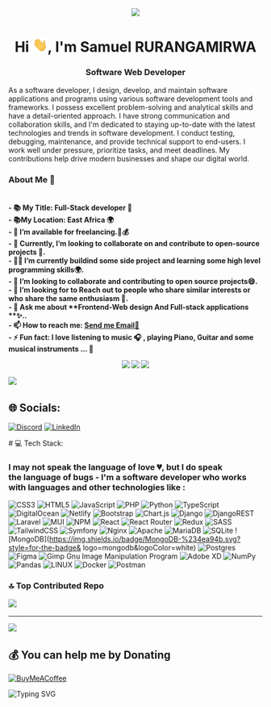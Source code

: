 <p align="center">
  <img src="https://github.com/thompsonemerson/thompsonemerson/raw/master/cover-thompson.png" height="200"/>
</p>

<h1 align="center">Hi <img src="https://raw.githubusercontent.com/ABSphreak/ABSphreak/master/gifs/Hi.gif" width="30px">, I'm Samuel RURANGAMIRWA </h1>
<h3 align="center">Software Web Developer</h3>
<p>
As a software developer, I design, develop, and maintain software applications and programs using various software development tools and frameworks. I possess excellent problem-solving and analytical skills and have a detail-oriented approach. I have strong communication and collaboration skills, and I'm dedicated to staying up-to-date with the latest technologies and trends in software development. I conduct testing, debugging, maintenance, and provide technical support to end-users. I work well under pressure, prioritize tasks, and meet deadlines. My contributions help drive modern businesses and shape our digital world. 
</p>

 ### About Me :man:
 
<h4 align="left">
  <br>
- 📚 My Title: Full-Stack developer 🧰<br>
- 📚My Location: East Africa 🌍<br>
- 🤝 I’m available for freelancing.💸💰<br>
- 🔭 Currently, I’m looking to collaborate on and contribute to open-source projects 🥅.<br>
- 👨‍💻  I’m currently buildind some side project and learning some high level programming skills🌍️.<br>
- 👯 I’m looking to collaborate and contributing to open source projects😄.<br>
- 🤔 I’m looking for to Reach out to people who share similar interests or who share the same enthusiasm 🌱.<br>
- 💬 Ask me about **Frontend-Web design And Full-stack applications **✨️.. </br>
- 📫 How to reach me: <a href="mailto:samuelrurangamirwa@gmail.com">Send me Email📧</a><br>
- ⚡ Fun fact: I love listening to music 🎧 , playing Piano, Guitar and some musical instruments ... 🎵 
    
</p>

<p align='center'>
  <img src="https://github-readme-stats.vercel.app/api?username=samuelrurangamirwa&theme=radical&hide_border=true&include_all_commits=true&count_private=true">
  <img src="https://github-readme-streak-stats.herokuapp.com/?user=samuelrurangamirwa&theme=radical&hide_border=true">
  <img src="https://github-readme-stats.vercel.app/api/top-langs/?username=samuelrurangamirwa&theme=radical&hide_border=true&include_all_commits=true&count_private=true&layout=compact">

![](https://github-readme-stats.vercel.app/api/top-langs/?username=samuelrurangamirwa&theme=radical&hide_border=true&include_all_commits=true&count_private=true&layout=compact)
## 🌐 Socials:
[![Discord](https://img.shields.io/badge/Discord-%237289DA.svg?logo=discord&logoColor=white)](https://discord.gg/1061347122416463923) [![LinkedIn](https://img.shields.io/badge/LinkedIn-%230077B5.svg?logo=linkedin&logoColor=white)](https://linkedin.com/in/samuel-rurangamirwa-3247a2247) 
</p>
# 💻 Tech Stack: 
<h3 align="left" >I may not speak the language of love 💔, but I do speak <br>
  the language of bugs - I'm a software developer who works <br> with languages and other technologies like :</h3>
  
![CSS3](https://img.shields.io/badge/css3-%231572B6.svg?style=for-the-badge&logo=css3&logoColor=white) ![HTML5](https://img.shields.io/badge/html5-%23E34F26.svg?style=for-the-badge&logo=html5&logoColor=white) ![JavaScript](https://img.shields.io/badge/javascript-%23323330.svg?style=for-the-badge&logo=javascript&logoColor=%23F7DF1E) ![PHP](https://img.shields.io/badge/php-%23777BB4.svg?style=for-the-badge&logo=php&logoColor=white) ![Python](https://img.shields.io/badge/python-3670A0?style=for-the-badge&logo=python&logoColor=ffdd54) ![TypeScript](https://img.shields.io/badge/typescript-%23007ACC.svg?style=for-the-badge&logo=typescript&logoColor=white) ![DigitalOcean](https://img.shields.io/badge/DigitalOcean-%230167ff.svg?style=for-the-badge&logo=digitalOcean&logoColor=white) ![Netlify](https://img.shields.io/badge/netlify-%23000000.svg?style=for-the-badge&logo=netlify&logoColor=#00C7B7) ![Bootstrap](https://img.shields.io/badge/bootstrap-%23563D7C.svg?style=for-the-badge&logo=bootstrap&logoColor=white) ![Chart.js](https://img.shields.io/badge/chart.js-F5788D.svg?style=for-the-badge&logo=chart.js&logoColor=white) ![Django](https://img.shields.io/badge/django-%23092E20.svg?style=for-the-badge&logo=django&logoColor=white) ![DjangoREST](https://img.shields.io/badge/DJANGO-REST-ff1709?style=for-the-badge&logo=django&logoColor=white&color=ff1709&labelColor=gray) ![Laravel](https://img.shields.io/badge/laravel-%23FF2D20.svg?style=for-the-badge&logo=laravel&logoColor=white) ![MUI](https://img.shields.io/badge/MUI-%230081CB.svg?style=for-the-badge&logo=material-ui&logoColor=white) ![NPM](https://img.shields.io/badge/NPM-%23000000.svg?style=for-the-badge&logo=npm&logoColor=white) ![React](https://img.shields.io/badge/react-%2320232a.svg?style=for-the-badge&logo=react&logoColor=%2361DAFB) ![React Router](https://img.shields.io/badge/React_Router-CA4245?style=for-the-badge&logo=react-router&logoColor=white) ![Redux](https://img.shields.io/badge/redux-%23593d88.svg?style=for-the-badge&logo=redux&logoColor=white) ![SASS](https://img.shields.io/badge/SASS-hotpink.svg?style=for-the-badge&logo=SASS&logoColor=white) ![TailwindCSS](https://img.shields.io/badge/tailwindcss-%2338B2AC.svg?style=for-the-badge&logo=tailwind-css&logoColor=white) ![Symfony](https://img.shields.io/badge/symfony-%23000000.svg?style=for-the-badge&logo=symfony&logoColor=white) ![Nginx](https://img.shields.io/badge/nginx-%23009639.svg?style=for-the-badge&logo=nginx&logoColor=white) ![Apache](https://img.shields.io/badge/apache-%23D42029.svg?style=for-the-badge&logo=apache&logoColor=white) ![MariaDB](https://img.shields.io/badge/MariaDB-003545?style=for-the-badge&logo=mariadb&logoColor=white) ![SQLite](https://img.shields.io/badge/sqlite-%2307405e.svg?style=for-the-badge&logo=sqlite&logoColor=white) ![MongoDB](https://img.shields.io/badge/MongoDB-%234ea94b.svg?style=for-the-badge&
logo=mongodb&logoColor=white) ![Postgres](https://img.shields.io/badge/postgres-%23316192.svg?style=for-the-badge&logo=postgresql&logoColor=white) 	![Figma](https://img.shields.io/badge/figma-%23F24E1E.svg?style=for-the-badge&logo=figma&logoColor=white) ![Gimp Gnu Image Manipulation Program](https://img.shields.io/badge/Gimp-657D8B?style=for-the-badge&logo=gimp&logoColor=FFFFFF) ![Adobe XD](https://img.shields.io/badge/Adobe%20XD-470137?style=for-the-badge&logo=Adobe%20XD&logoColor=#FF61F6) ![NumPy](https://img.shields.io/badge/numpy-%23013243.svg?style=for-the-badge&logo=numpy&logoColor=white) ![Pandas](https://img.shields.io/badge/pandas-%23150458.svg?style=for-the-badge&logo=pandas&logoColor=white) ![LINUX](https://img.shields.io/badge/Linux-FCC624?style=for-the-badge&logo=linux&logoColor=black) ![Docker](https://img.shields.io/badge/docker-%230db7ed.svg?style=for-the-badge&logo=docker&logoColor=white) ![Postman](https://img.shields.io/badge/Postman-FF6C37?style=for-the-badge&logo=postman&logoColor=white)

### 🔝 Top Contributed Repo
![](https://github-contributor-stats.vercel.app/api?username=samuelrurangamirwa&limit=5&theme=dark&combine_all_yearly_contributions=true)

---
[![](https://visitcount.itsvg.in/api?id=samuelrurangamirwa&icon=8&color=0)](https://visitcount.itsvg.in)

  ## 💰 You can help me by Donating
  [![BuyMeACoffee](https://img.shields.io/badge/Buy%20Me%20a%20Coffee-ffdd00?style=for-the-badge&logo=buy-me-a-coffee&logoColor=black)](https://buymeacoffee.com/buymeacoffee.com/samuel001) 


<!-- Proudly created with GPRM ( https://gprm.itsvg.in ) -->
<!-- <br> -->
<!-- 🤓 **Interested:** <br> -->
  ![Typing SVG](https://readme-typing-svg.herokuapp.com?color=6667AB&center=true&vCenter=true&lines=A+%E2%AD%90++on+my+repo+is+appreciated!;Thanks+for+visiting+my+profile+%F0%9F%98%83;Happy+coding!+%F0%9F%9A%80)
<!-- https://github.com/anuraghazra/github-readme-stats -->
